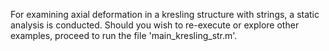 For examining axial deformation in a kresling structure with strings, a static analysis is conducted. Should you wish to re-execute or explore other examples, proceed to run the file 'main_kresling_str.m'.